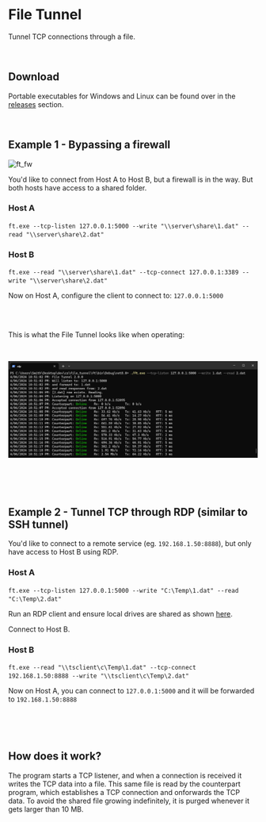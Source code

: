 # File Tunnel

Tunnel TCP connections through a file.

<br />

## Download
Portable executables for Windows and Linux can be found over in the [releases](https://github.com/fiddyschmitt/file_tunnel/releases) section.

<br />

## Example 1 - Bypassing a firewall

![ft_fw](img/ft_fw.png?raw=true "Bypass")

You'd like to connect from Host A to Host B, but a firewall is in the way. But both hosts have access to a shared folder.

### Host A
``ft.exe --tcp-listen 127.0.0.1:5000 --write "\\server\share\1.dat" --read "\\server\share\2.dat"``

### Host B
``ft.exe --read "\\server\share\1.dat" --tcp-connect 127.0.0.1:3389 --write "\\server\share\2.dat"``

Now on Host A, configure the client to connect to: ``127.0.0.1:5000``

<br />
<br />

This is what the File Tunnel looks like when operating:

<br />

![Screenshot](img/ft_rdp_screenshot.PNG?raw=true "Screenshot")

<br />
<br />
<br />

## Example 2 - Tunnel TCP through RDP (similar to SSH tunnel)

You'd like to connect to a remote service (eg. ``192.168.1.50:8888``), but only have access to Host B using RDP.

### Host A
``ft.exe --tcp-listen 127.0.0.1:5000 --write "C:\Temp\1.dat" --read "C:\Temp\2.dat"``

Run an RDP client and ensure local drives are shared as shown [here](https://github.com/fiddyschmitt/file_tunnel/assets/15338956/eb890310-47f5-4b46-9f74-471ec1735450).

Connect to Host B.

### Host B
``ft.exe --read "\\tsclient\c\Temp\1.dat" --tcp-connect 192.168.1.50:8888 --write "\\tsclient\c\Temp\2.dat"``

Now on Host A, you can connect to `127.0.0.1:5000` and it will be forwarded to `192.168.1.50:8888`

<br />
<br />
<br />

## How does it work?
The program starts a TCP listener, and when a connection is received it writes the TCP data into a file. This same file is read by the counterpart program, which establishes a TCP connection and onforwards the TCP data.
To avoid the shared file growing indefinitely, it is purged whenever it gets larger than 10 MB.

